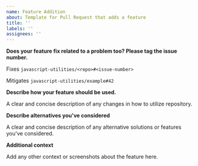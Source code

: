 ```yaml
---
name: Feature Addition
about: Template for Pull Request that adds a feature
title: ''
labels: ''
assignees: ''
---
```



**Does your feature fix related to a problem too? Please tag the issue number.**


Fixes `javascript-utilities/<repo>#<issue-number>`


Mitigates `javascript-utilities/example#42`


**Describe how your feature should be used.**


A clear and concise description of any changes in how to utilize repository.


**Describe alternatives you've considered**


A clear and concise description of any alternative solutions or features you've considered.


**Additional context**


Add any other context or screenshots about the feature here.
